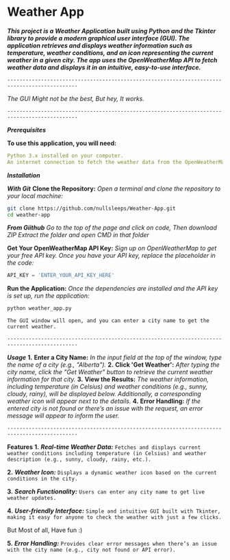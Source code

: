 # Weather App
***This project is a Weather Application built using Python and the Tkinter library to provide a modern graphical user interface (GUI). The application retrieves and displays weather information such as temperature, weather conditions, and an icon representing the current weather in a given city. The app uses the OpenWeatherMap API to fetch weather data and displays it in an intuitive, easy-to-use interface.***

`---------------------------------------------------------------------------------------------`

*The GUI Might not be the best, But hey, It works.*

`---------------------------------------------------------------------------------------------`

***Prerequisites***

**To use this application, you will need:**
```yaml
Python 3.x installed on your computer.
An internet connection to fetch the weather data from the OpenWeatherMap API.
```

***Installation***

***With Git***
**Clone the Repository:**
*Open a terminal and clone the repository to your local machine:*
```bash
git clone https://github.com/nullsleeps/Weather-App.git
cd weather-app
```

***From Giithub***
*Go to the top of the page and click on code, Then download ZIP*
*Extract the folder and open CMD in that folder*

**Get Your OpenWeatherMap API Key:**
*Sign up on OpenWeatherMap to get your free API key.*
*Once you have your API key, replace the placeholder in the code:*
```python
API_KEY = 'ENTER_YOUR_API_KEY_HERE'
```

**Run the Application:**
*Once the dependencies are installed and the API key is set up, run the application:*
```bash
python weather_app.py
```
`The GUI window will open, and you can enter a city name to get the current weather.`

`---------------------------------------------------------------------------------------------`

***Usage***
**1.** **Enter a City Name:**
*In the input field at the top of the window, type the name of a city (e.g., "Alberta").*
**2.** **Click 'Get Weather':**
*After typing the city name, click the "Get Weather" button to retrieve the current weather information for that city.*
**3.** **View the Results:**
*The weather information, including temperature (in Celsius) and weather conditions (e.g., sunny, cloudy, rainy), will be displayed below. Additionally, a corresponding weather icon will appear next to the details.*
**4.** **Error Handling:**
*If the entered city is not found or there’s an issue with the request, an error message will appear to inform the user.*

`---------------------------------------------------------------------------------------------`

**Features**
**1.** ***Real-time Weather Data:***
`Fetches and displays current weather conditions including temperature (in Celsius) and weather description (e.g., sunny, cloudy, rainy, etc.).`

**2.** ***Weather Icon:***
`Displays a dynamic weather icon based on the current conditions in the city.`

**3.** ***Search Functionality:***
`Users can enter any city name to get live weather updates.`

**4.** ***User-friendly Interface:***
`Simple and intuitive GUI built with Tkinter, making it easy for anyone to check the weather with just a few clicks.`


But Most of all, Have fun :)

**5.** ***Error Handling:***
`Provides clear error messages when there’s an issue with the city name (e.g., city not found or API error).`
